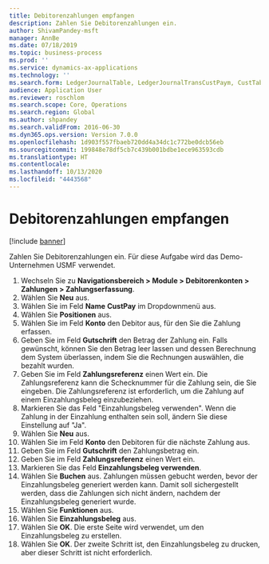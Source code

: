 ```yaml
---
title: Debitorenzahlungen empfangen
description: Zahlen Sie Debitorenzahlungen ein.
author: ShivamPandey-msft
manager: AnnBe
ms.date: 07/18/2019
ms.topic: business-process
ms.prod: ''
ms.service: dynamics-ax-applications
ms.technology: ''
ms.search.form: LedgerJournalTable, LedgerJournalTransCustPaym, CustTableLookup
audience: Application User
ms.reviewer: roschlom
ms.search.scope: Core, Operations
ms.search.region: Global
ms.author: shpandey
ms.search.validFrom: 2016-06-30
ms.dyn365.ops.version: Version 7.0.0
ms.openlocfilehash: 1d903f557fbaeb720dd4a34dc1c772be0dcb56eb
ms.sourcegitcommit: 199848e78df5cb7c439b001bdbe1ece963593cdb
ms.translationtype: HT
ms.contentlocale: 
ms.lasthandoff: 10/13/2020
ms.locfileid: "4443568"
---
```

# <a name="deposit-customer-payments"></a>Debitorenzahlungen empfangen

[!include [banner](../../includes/banner.md)]

Zahlen Sie Debitorenzahlungen ein. Für diese Aufgabe wird das Demo-Unternehmen USMF verwendet.

1. Wechseln Sie zu **Navigationsbereich > Module > Debitorenkonten > Zahlungen > Zahlungserfassung**.
2. Wählen Sie **Neu** aus.
3. Wählen Sie im Feld **Name** **CustPay** im Dropdownmenü aus.
4. Wählen Sie **Positionen** aus.
5. Wählen Sie im Feld **Konto** den Debitor aus, für den Sie die Zahlung erfassen.
6. Geben Sie im Feld **Gutschrift** den Betrag der Zahlung ein. Falls gewünscht, können Sie den Betrag leer lassen und dessen Berechnung dem System überlassen, indem Sie die Rechnungen auswählen, die bezahlt wurden.  
7. Geben Sie im Feld **Zahlungsreferenz** einen Wert ein. Die Zahlungsreferenz kann die Schecknummer für die Zahlung sein, die Sie eingeben. Die Zahlungsreferenz ist erforderlich, um die Zahlung auf einem Einzahlungsbeleg einzubeziehen.  
8. Markieren Sie das Feld "Einzahlungsbeleg verwenden". Wenn die Zahlung in der Einzahlung enthalten sein soll, ändern Sie diese Einstellung auf "Ja".  
9. Wählen Sie **Neu** aus.
10. Wählen Sie im Feld **Konto** den Debitoren für die nächste Zahlung aus.
11. Geben Sie im Feld **Gutschrift** den Zahlungsbetrag ein.
12. Geben Sie im Feld **Zahlungsreferenz** einen Wert ein.
13. Markieren Sie das Feld **Einzahlungsbeleg verwenden**.
14. Wählen Sie **Buchen** aus. Zahlungen müssen gebucht werden, bevor der Einzahlungsbeleg generiert werden kann. Damit soll sichergestellt werden, dass die Zahlungen sich nicht ändern, nachdem der Einzahlungsbeleg generiert wurde.  
15. Wählen Sie **Funktionen** aus.
16. Wählen Sie **Einzahlungsbeleg** aus.
17. Wählen Sie **OK**. Die erste Seite wird verwendet, um den Einzahlungsbeleg zu erstellen.  
18. Wählen Sie **OK**. Der zweite Schritt ist, den Einzahlungsbeleg zu drucken, aber dieser Schritt ist nicht erforderlich.  

